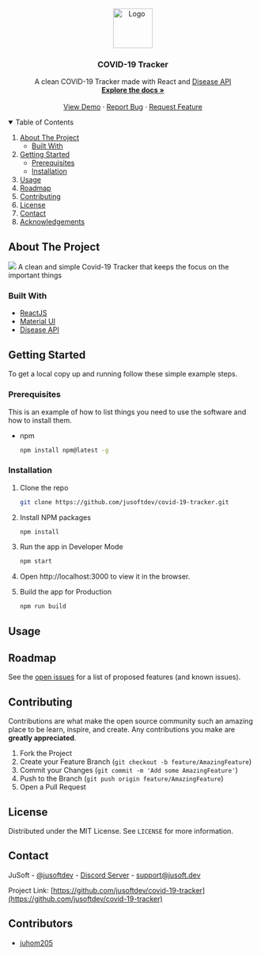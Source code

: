 
<!-- PROJECT LOGO -->
<br />
<p align="center">
  <a href="https://github.com/jusoftdev/covid-19-tracker">
    <img src="https://img.icons8.com/cotton/344/coronavirus-check.png" alt="Logo" width="80" height="80">
  </a>

  <h3 align="center">COVID-19 Tracker</h3>

  <p align="center">
  A clean COVID-19 Tracker made with React and <a href="https://disease.sh/">Disease API</a>
    <br />
    <a href="https://github.com/jusoftdev/covid-19-tracker"><strong>Explore the docs »</strong></a>
    <br />
    <br />
    <a href="http://covid.jsft.be">View Demo</a>
    ·
    <a href="https://github.com/jusoftdev/covid-19-tracker/issues">Report Bug</a>
    ·
    <a href="https://github.com/jusoftdev/covid-19-tracker/issues">Request Feature</a>
  </p>
</p>



<!-- TABLE OF CONTENTS -->
<details open="open">
  <summary>Table of Contents</summary>
  <ol>
    <li>
      <a href="#about-the-project">About The Project</a>
      <ul>
        <li><a href="#built-with">Built With</a></li>
      </ul>
    </li>
    <li>
      <a href="#getting-started">Getting Started</a>
      <ul>
        <li><a href="#prerequisites">Prerequisites</a></li>
        <li><a href="#installation">Installation</a></li>
      </ul>
    </li>
    <li><a href="#usage">Usage</a></li>
    <li><a href="#roadmap">Roadmap</a></li>
    <li><a href="#contributing">Contributing</a></li>
    <li><a href="#license">License</a></li>
    <li><a href="#contact">Contact</a></li>
    <li><a href="#acknowledgements">Acknowledgements</a></li>
  </ol>
</details>



<!-- ABOUT THE PROJECT -->
## About The Project

<img src="https://i.imgur.com/HmanckN.png" />
A clean and simple Covid-19 Tracker that keeps the focus on the important things

### Built With

* [ReactJS](https://reactjs.org/)
* [Material UI](https://mui.com/)
* [Disease API](https://disease.sh/)



<!-- GETTING STARTED -->
## Getting Started

To get a local copy up and running follow these simple example steps.

### Prerequisites

This is an example of how to list things you need to use the software and how to install them.
* npm
  ```sh
  npm install npm@latest -g
  ```

### Installation

1. Clone the repo
   ```sh
   git clone https://github.com/jusoftdev/covid-19-tracker.git
   ```
3. Install NPM packages
   ```sh
   npm install
   ```
4. Run the app in Developer Mode
   ```sh
   npm start
   ```
5. Open http://localhost:3000 to view it in the browser.

6. Build the app for Production
    ```sh
   npm run build
    ```



<!-- USAGE EXAMPLES -->
## Usage



<!-- ROADMAP -->
## Roadmap

See the [open issues](https://github.com/jusoftdev/covid-19-tracker) for a list of proposed features (and known issues).



<!-- CONTRIBUTING -->
## Contributing

Contributions are what make the open source community such an amazing place to be learn, inspire, and create. Any contributions you make are **greatly appreciated**.

1. Fork the Project
2. Create your Feature Branch (`git checkout -b feature/AmazingFeature`)
3. Commit your Changes (`git commit -m 'Add some AmazingFeature'`)
4. Push to the Branch (`git push origin feature/AmazingFeature`)
5. Open a Pull Request



<!-- LICENSE -->
## License

Distributed under the MIT License. See `LICENSE` for more information.



<!-- CONTACT -->
## Contact

JuSoft - [@jusoftdev](https://twitter.com/jusoftdev) - [Discord Server](http://jsft.be/discord) - support@jusoft.dev

Project Link: [https://github.com/jusoftdev/covid-19-tracker](https://github.com/jusoftdev/covid-19-tracker)



<!-- ACKNOWLEDGEMENTS -->
## Contributors

* [juhom205](https://github.com/juhom205)
